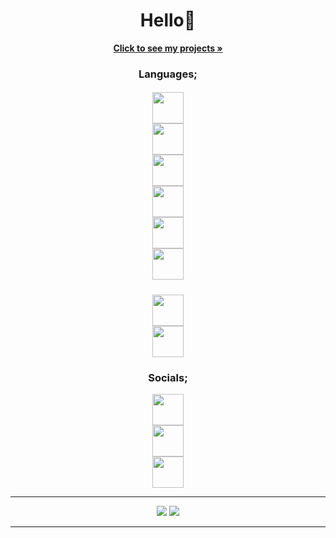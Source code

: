 <h1 align="center">Hello👋</h1>
<div align="center">
    <a href="https://github.com/mustafawp?tab=repositories"><strong>Click to see my projects »</strong></a>
    <h3>Languages;</h3>
    <h5><center>
    <a href="https://csharp-lang.org" align="center"><img width="50" height="50" src="https://raw.githubusercontent.com/danielcranney/profileme-dev/main/public/icons/skills/csharp-colored.svg"></a></center><center>
    <a href="https://www.python.org" align="center"><img width="50" height="50" src="https://raw.githubusercontent.com/danielcranney/profileme-dev/main/public/icons/skills/python-colored.svg"></a></center><center>
    <a href="https://dart.dev" align="center"><img width="50" height="50" src="https://raw.githubusercontent.com/danielcranney/profileme-dev/main/public/icons/skills/dart-colored.svg"></a></center><center>
    <a href="https://flutter.dev" align="center"><img width="50" height="50" src="https://raw.githubusercontent.com/danielcranney/profileme-dev/main/public/icons/skills/flutter-colored.svg"></a></center><center>
    <a href="https://kotlinlang.org" align="center"><img width="50" height="50" src="https://raw.githubusercontent.com/danielcranney/profileme-dev/main/public/icons/skills/kotlin-colored.svg"></a></center><center>
    <a href="https://www.java.com" align="center"><img width="50" height="50" src="https://raw.githubusercontent.com/danielcranney/profileme-dev/main/public/icons/skills/java-colored.svg"></a></center></h5><center>
    <a href="https://developer.mozilla.org/en-US/docs/Web/JavaScript" align="center"><img width="50" height="50" src="https://raw.githubusercontent.com/danielcranney/profileme-dev/main/public/icons/skills/javascript-colored.svg"></a></center></h5><center>
    <a href="https://react.dev" align="center"><img width="50" height="50" src="https://raw.githubusercontent.com/danielcranney/profileme-dev/main/public/icons/skills/react-colored.svg"></a></center></h5><center>
    <h3 align="center">Socials;</h3>
    <center>
    <a href="https://www.instagram.com/mustafawiped" align="center"><img width="50" height="50" src="https://raw.githubusercontent.com/danielcranney/profileme-dev/main/public/icons/socials/instagram.svg"></a></center><center>
    <a href="https://twitter.com/mustafawiped align="center"><img width="50" height="50" src="https://raw.githubusercontent.com/danielcranney/profileme-dev/main/public/icons/socials/twitter.svg"></a></center><center>
    <a href="https://www.linkedin.com/in/mustafa-g%C3%BCr-39a075292/"><img width="50" height="50" src="https://raw.githubusercontent.com/danielcranney/profileme-dev/main/public/icons/socials/linkedin.svg"></a></center>
    <hr>
    <img src="https://github-readme-stats.vercel.app/api?username=mustafawp&theme=dark&show_icons=true">
    <img src="https://streak-stats.demolab.com?user=mustafawp&theme=highcontrast&border_radius=4.7&background=000000)](https://git.io/streak-stats">
    <hr>
</div>
